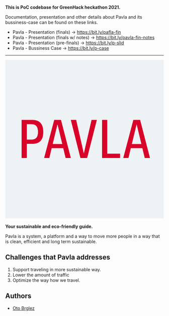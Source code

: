 **This is PoC codebase for GreenHack heckathon 2021.**

Documentation, presentation and other details about Pavla and its bussiness-case can be found on these links.

- Pavla - Presentation (finals) -> https://bit.ly/pafla-fin
- Pavla - Presentation (finals w/ notes) -> https://bit.ly/pavla-fin-notes 
- Pavla - Presentation (pre-finals) -> https://bit.ly/p-slid
- Pavla - Bussiness Case -> https://bit.ly/p-case

---

![Pavla](./doc/pavla/Logo.png)

**Your sustainable and eco-friendly guide.**

Pavla is a system, a platform and a way to move more people 
in a way that is clean, efficient and long term sustainable.

## Challenges that Pavla addresses

1. Support traveling in more sustainable way.
2. Lower the amount of traffic
3. Optimize the way how we travel.

## Authors

- [Oto Brglez](https://github.com/otobrglez)
